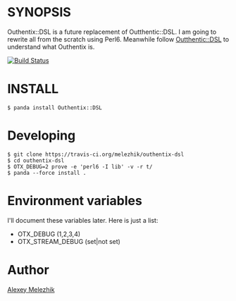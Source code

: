 # SYNOPSIS

Outhentix::DSL is a future replacement of Outthentic::DSL. I am going to rewrite all from the 
scratch using Perl6. Meanwhile follow [Outthentic::DSL](https://github.com/melezhik/outthentic-dsl)
to understand what Outhentix is.

[![Build Status](https://travis-ci.org/melezhik/outhentix-dsl.svg)](https://travis-ci.org/melezhik/outhentix-dsl)

# INSTALL
    
    $ panda install Outhentix::DSL

# Developing

    $ git clone https://travis-ci.org/melezhik/outhentix-dsl 
    $ cd outhentix-dsl
    $ OTX_DEBUG=2 prove -e 'perl6 -I lib' -v -r t/
    $ panda --force install .

# Environment variables

I'll document these variables later. Here is just a list:

* OTX_DEBUG (1,2,3,4)
* OTX_STREAM_DEBUG (set|not set)


# Author

[Alexey Melezhik](mailto:melezhik@gmail.com)
